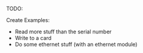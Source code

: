 TODO:

Create Examples:
- Read more stuff than the serial number
- Write to a card
- Do some ethernet stuff (with an ethernet module) 
